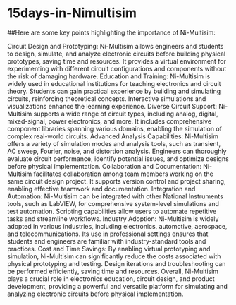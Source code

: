 # 15days-in-Nimultisim
##Here are some key points highlighting the importance of Ni-Multisim:

Circuit Design and Prototyping:
Ni-Multisim allows engineers and students to design, simulate, and analyze electronic circuits before building physical prototypes, saving time and resources.
It provides a virtual environment for experimenting with different circuit configurations and components without the risk of damaging hardware.
Education and Training:
Ni-Multisim is widely used in educational institutions for teaching electronics and circuit theory.
Students can gain practical experience by building and simulating circuits, reinforcing theoretical concepts.
Interactive simulations and visualizations enhance the learning experience.
Diverse Circuit Support:
Ni-Multisim supports a wide range of circuit types, including analog, digital, mixed-signal, power electronics, and more.
It includes comprehensive component libraries spanning various domains, enabling the simulation of complex real-world circuits.
Advanced Analysis Capabilities:
Ni-Multisim offers a variety of simulation modes and analysis tools, such as transient, AC sweep, Fourier, noise, and distortion analysis.
Engineers can thoroughly evaluate circuit performance, identify potential issues, and optimize designs before physical implementation.
Collaboration and Documentation:
Ni-Multisim facilitates collaboration among team members working on the same circuit design project.
It supports version control and project sharing, enabling effective teamwork and documentation.
Integration and Automation:
Ni-Multisim can be integrated with other National Instruments tools, such as LabVIEW, for comprehensive system-level simulations and test automation.
Scripting capabilities allow users to automate repetitive tasks and streamline workflows.
Industry Adoption:
Ni-Multisim is widely adopted in various industries, including electronics, automotive, aerospace, and telecommunications.
Its use in professional settings ensures that students and engineers are familiar with industry-standard tools and practices.
Cost and Time Savings:
By enabling virtual prototyping and simulation, Ni-Multisim can significantly reduce the costs associated with physical prototyping and testing.
Design iterations and troubleshooting can be performed efficiently, saving time and resources.
Overall, Ni-Multisim plays a crucial role in electronics education, circuit design, and product development, providing a powerful and versatile platform for simulating and analyzing electronic circuits before physical implementation.

